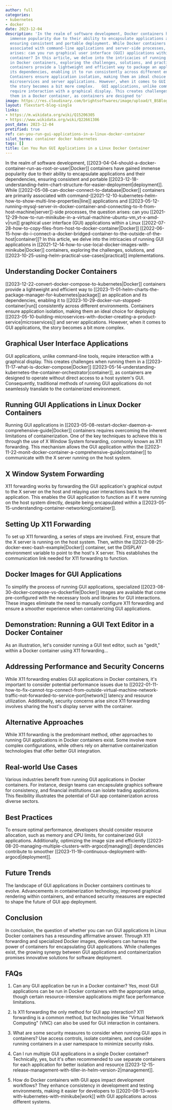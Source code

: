 ```yaml
---
author: full
categories:
- kubernetes
- docker
date: 2023-12-04
description: 'In the realm of software development, Docker containers have gained
  immense popularity due to their ability to encapsulate applications and their dependencies,
  ensuring consistent and portable deployment. While Docker containers are primarily
  associated with command-line applications and server-side processes, the question
  arises: can you run graphical user interface (GUI) applications within a Linux Docker
  container? In this article, we delve into the intricacies of running GUI applications
  in Docker containers, exploring the challenges, solutions, and practical implementations.   Docker
  containers provide a lightweight and efficient way to package an application and
  its dependencies, enabling it to run consistently across different environments.
  Containers ensure application isolation, making them an ideal choice for deploying
  microservices and server applications. However, when it comes to GUI applications,
  the story becomes a bit more complex.   GUI applications, unlike command-line tools,
  require interaction with a graphical display. This creates challenges when running
  them in a Docker container, as containers are designed to'
image: https://res.cloudinary.com/brightsoftwares/image/upload/t_BSBlogImage/v1/brightsoftwares.com.blog/jOqJbvo1P9g
layout: flexstart-blog-single
links:
- https://m.wikidata.org/wiki/Q15206305
- https://www.wikidata.org/wiki/Q22661306
post_date: 2023-12-04
pretified: true
ref: can-you-run-gui-applications-in-a-linux-docker-container
silot_terms: container docker kubernetes
tags: []
title: Can You Run GUI Applications in a Linux Docker Container
---
```


In the realm of software development, [[2023-04-04-should-a-docker-container-run-as-root-or-user|Docker]] containers have gained immense popularity due to their ability to encapsulate applications and their dependencies, ensuring consistent and portable [[2023-12-18-understanding-helm-chart-structure-for-easier-deployment|deployment]]. While [[2022-05-08-can-docker-connect-to-database|Docker]] containers are primarily associated with command-[[2021-12-10-kubernetes-helm-how-to-show-multi-line-properties|line]] applications and [[2023-05-12-running-mysql-server-in-docker-container-and-connecting-to-it-from-host-machine|server]]-side processes, the question arises: can you [[2021-12-29-how-to-run-minikube-in-a-virtual-machine-ubuntu-vm_vt-x-amd-v|run]] graphical user interface (GUI) applications within a Linux [[2022-07-28-how-to-copy-files-from-host-to-docker-container|Docker]] [[2022-06-15-how-do-i-connect-a-docker-bridged-container-to-the-outside-of-the-host|container]]? In this article, we delve into the intricacies of running GUI applications in [[2021-12-14-how-to-use-local-docker-images-with-minikube|Docker]] containers, exploring the challenges, solutions, and [[2023-10-25-using-helm-practical-use-cases|practical]] implementations.

## Understanding Docker Containers

[[2023-12-22-convert-docker-compose-to-kubernetes|Docker]] containers provide a lightweight and efficient way to [[2023-11-01-helm-charts-the-package-manager-for-kubernetes|package]] an application and its dependencies, enabling it to [[2023-10-29-docker-run-stopped-container|run]] consistently across different environments. Containers ensure application isolation, making them an ideal choice for deploying [[2023-05-10-building-microservices-with-docker-creating-a-product-service|microservices]] and server applications. However, when it comes to GUI applications, the story becomes a bit more complex.

## Graphical User Interface Applications

GUI applications, unlike command-line tools, require interaction with a graphical display. This creates challenges when running them in a [[2023-11-17-what-is-docker-compose|Docker]] [[2023-05-14-understanding-kubernetes-the-container-orchestrator|container]], as containers are designed to operate without direct access to a host system's GUI. Consequently, traditional methods of running GUI applications do not seamlessly translate to the containerized environment.

## Running GUI Applications in Linux Docker Containers

Running GUI applications in [[2023-05-08-restart-docker-daemon-a-comprehensive-guide|Docker]] containers requires overcoming the inherent limitations of containerization. One of the key techniques to achieve this is through the use of X Window System forwarding, commonly known as X11 forwarding. This mechanism allows the GUI application within the [[2023-11-22-monit-docker-container-a-comprehensive-guide|container]] to communicate with the X server running on the host system.

## X Window System Forwarding

X11 forwarding works by forwarding the GUI application's graphical output to the X server on the host and relaying user interactions back to the application. This enables the GUI application to function as if it were running on the host system directly, despite being encapsulated within a [[2023-05-15-understanding-container-networking|container]].

## Setting Up X11 Forwarding

To set up X11 forwarding, a series of steps are involved. First, ensure that the X server is running on the host system. Then, within the [[2023-08-25-docker-exec-bash-example|Docker]] container, set the DISPLAY environment variable to point to the host's X server. This establishes the communication link needed for X11 forwarding to function.

## Docker Images for GUI Applications

To simplify the process of running GUI applications, specialized [[2023-08-30-docker-compose-vs-dockerfile|Docker]] images are available that come pre-configured with the necessary tools and libraries for GUI interactions. These images eliminate the need to manually configure X11 forwarding and ensure a smoother experience when containerizing GUI applications.

## Demonstration: Running a GUI Text Editor in a Docker Container

As an illustration, let's consider running a GUI text editor, such as "gedit," within a Docker container using X11 forwarding...

## Addressing Performance and Security Concerns

While X11 forwarding enables GUI applications in Docker containers, it's important to consider potential performance issues due to [[2022-01-11-how-to-fix-cannot-tcp-connect-from-outside-virtual-machine-network-traffic-not-forwarded-to-service-port|network]] latency and resource utilization. Additionally, security concerns arise since X11 forwarding involves sharing the host's display server with the container.

## Alternative Approaches

While X11 forwarding is the predominant method, other approaches to running GUI applications in Docker containers exist. Some involve more complex configurations, while others rely on alternative containerization technologies that offer better GUI integration.

## Real-world Use Cases

Various industries benefit from running GUI applications in Docker containers. For instance, design teams can encapsulate graphics software for consistency, and financial institutions can isolate trading applications. This flexibility illustrates the potential of GUI app containerization across diverse sectors.

## Best Practices

To ensure optimal performance, developers should consider resource allocation, such as memory and CPU limits, for containerized GUI applications. Additionally, optimizing the image size and efficiently [[2023-08-20-managing-multiple-clusters-with-argocd|managing]] dependencies contribute to smoother [[2023-11-19-continuous-deployment-with-argocd|deployment]].

## Future Trends

The landscape of GUI applications in Docker containers continues to evolve. Advancements in containerization technology, improved graphical rendering within containers, and enhanced security measures are expected to shape the future of GUI app deployment.

## Conclusion

In conclusion, the question of whether you can run GUI applications in Linux Docker containers has a resounding affirmative answer. Through X11 forwarding and specialized Docker images, developers can harness the power of containers for encapsulating GUI applications. While challenges exist, the growing synergy between GUI applications and containerization promises innovative solutions for software deployment.

## FAQs

1. Can any GUI application be run in a Docker container?
Yes, most GUI applications can be run in Docker containers with the appropriate setup, though certain resource-intensive applications might face performance limitations.

2. Is X11 forwarding the only method for GUI app interaction?
X11 forwarding is a common method, but technologies like "Virtual Network Computing" (VNC) can also be used for GUI interaction in containers.

3. What are some security measures to consider when running GUI apps in containers?
Use access controls, isolate containers, and consider running containers in a user namespace to minimize security risks.

4. Can I run multiple GUI applications in a single Docker container?
Technically, yes, but it's often recommended to use separate containers for each application for better isolation and resource [[2023-12-15-release-management-with-tiller-in-helm-version-2|management]].

5. How do Docker containers with GUI apps impact development workflows?
They enhance consistency in development and testing environments, making it easier for developers to [[2020-08-13-work-with-kubernetes-with-minikube|work]] with GUI applications across different systems.